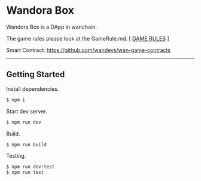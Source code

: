 # Wandora Box

Wandora Box is a DApp in wanchain.

The game rules please look at the GameRule.md. [ [GAME RULES](./GameRule.md) ]

Smart Contract: https://github.com/wandevs/wan-game-contracts

---

## Getting Started

Install dependencies.

```bash
$ npm i
```

Start dev server.

```bash
$ npm run dev
```

Build.

```bash
$ npm run build
```

Testing.

```bash
$ npm run dev:test
$ npm run test
```

